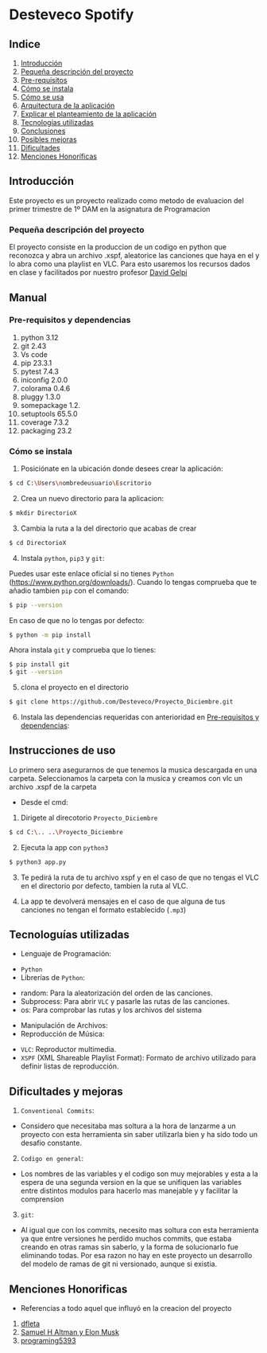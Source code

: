 # Desteveco Spotify
## Indice

1. [Introducción](#introducción)
2. [Pequeña descripción del proyecto](#pequeña-descripción-del-proyecto)
3. [Pre-requisitos](#pre-requisitos)   
4. [Cómo se instala](#cómo-se-instala) 
5. [Cómo se usa](#cómo-se-usa) 
6. [Arquitectura de la aplicación](#arquitectura-de-la-aplicación)   
7. [Explicar el planteamiento de la aplicación](#explicar-el-planteamiento-de-la-aplicación)
8. [Tecnologías utilizadas](#tecnologías-utilizadas)
9. [Conclusiones](#conclusiones)
10. [Posibles mejoras](#posibles-mejoras)
11. [Dificultades](#dificultades)
12. [Menciones Honoríficas](#menciones-honoríficas)

## Introducción 

Este proyecto es un proyecto realizado como metodo de evaluacion del primer trimestre de 1º DAM en la asignatura de Programacion

### Pequeña descripción del proyecto 

El proyecto consiste en la produccion de un codigo en python que reconozca y abra un archivo .xspf, aleatorice las canciones que haya en el y lo abra como una playlist en VLC. Para esto usaremos los recursos dados en clase y facilitados por nuestro profesor [David Gelpi](#)

## Manual

### Pre-requisitos y dependencias                                  
1. python 3.12
2. git 2.43
3. Vs code
4. pip 23.3.1
5. pytest 7.4.3
6. iniconfig 2.0.0
7. colorama 0.4.6
8. pluggy 1.3.0
9. somepackage 1.2.
10. setuptools 65.5.0
11. coverage   7.3.2 
12. packaging  23.2 

### Cómo se instala 

1. Posiciónate en la ubicación donde desees crear la aplicación:

```bash
$ cd C:\Users\nombredeusuario\Escritorio
```
2. Crea un nuevo directorio para la aplicacion:

```bash
$ mkdir DirectorioX
```

3. Cambia la ruta a la del directorio que acabas de crear

```bash
$ cd DirectorioX
```
4. Instala `python`, `pip3` y `git`:

Puedes usar este enlace oficial si no tienes `Python` (https://www.python.org/downloads/). Cuando lo tengas comprueba que te añadio tambien `pip` con el comando:

```bash
$ pip --version
```
En caso de que no lo tengas por defecto:

```bash
$ python -m pip install
```

Ahora instala `git` y comprueba que lo tienes:

```bash
$ pip install git
$ git --version
```

5. clona el proyecto en el directorio

```bash
$ git clone https://github.com/Desteveco/Proyecto_Diciembre.git
```

6. Instala las dependencias requeridas con anterioridad en [Pre-requisitos y dependencias](#pre-requisitos-y-dependencias):

## Instrucciones de uso

Lo primero sera asegurarnos de que tenemos la musica descargada en una carpeta. Seleccionamos la carpeta con la musica y creamos con vlc un archivo .xspf de la carpeta
- Desde el cmd:

1. Dirigete al direcotorio `Proyecto_Diciembre`

```bash
$ cd C:\.. ..\Proyecto_Diciembre
```

2. Ejecuta la app con `python3`

```bash
$ python3 app.py
```

3. Te pedirá la ruta de tu archivo xspf y en el caso de que no tengas el VLC en el directorio por defecto, tambien la ruta al VLC.

4. La app te devolverá mensajes en el caso de que alguna de tus canciones no tengan el formato establecido (`.mp3`)

## Tecnologuías utilizadas

- Lenguaje de Programación:
* `Python`
* Librerías de `Python`:
+ random: Para la aleatorización del orden de las canciones.
+ Subprocess: Para abrir `VLC` y pasarle las rutas de las canciones.
+ os: Para comprobar las rutas y los archivos del sistema
- Manipulación de Archivos:
- Reproducción de Música:
* `VLC`: Reproductor multimedia.
* `XSPF` (XML Shareable Playlist Format): Formato de archivo utilizado para definir listas de reproducción.

## Dificultades y mejoras

1. `Conventional Commits`:

- Considero que necesitaba mas soltura a la hora de lanzarme a un proyecto con esta herramienta sin saber utilizarla bien y ha sido todo un desafio constante.

2. `Codigo en general`:

- Los nombres de las variables y el codigo son muy mejorables y esta a la espera de una segunda version en la que se unifiquen las variables entre distintos modulos para hacerlo mas manejable y y facilitar la comprension

3. `git`:

- Al igual que con los commits, necesito mas soltura con esta herramienta ya que entre versiones he perdido muchos commits, que estaba creando en otras ramas sin saberlo, y la forma de solucionarlo fue eliminando todas. Por esa razon no hay en este proyecto un desarrollo del modelo de ramas de git ni versionado, aunque si existia.


## Menciones Honorificas
- Referencias a todo aquel que influyó en la creacion del proyecto
1. [dfleta](https://github.com/dfleta/kata_tdd_pytest)
2. [Samuel H Altman y Elon Musk](https://openai.com/)
4. [programing5393](https://www.youtube.com/@programming5393)